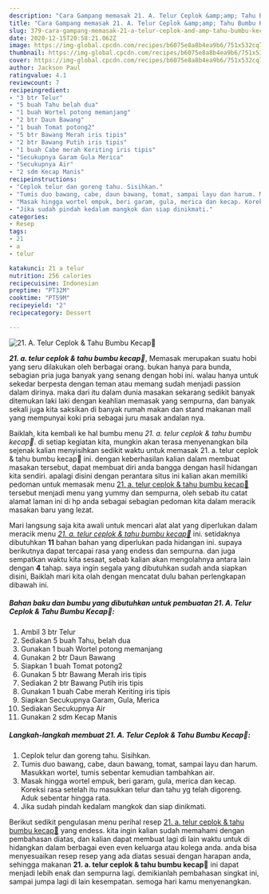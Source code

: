 ```yaml
---
description: "Cara Gampang memasak 21. A. Telur Ceplok &amp;amp; Tahu Bumbu Kecap🍳 Lezat"
title: "Cara Gampang memasak 21. A. Telur Ceplok &amp;amp; Tahu Bumbu Kecap🍳 Lezat"
slug: 379-cara-gampang-memasak-21-a-telur-ceplok-and-amp-tahu-bumbu-kecap-lezat
date: 2020-12-15T20:58:21.062Z
image: https://img-global.cpcdn.com/recipes/b6075e8a8b4ea9b6/751x532cq70/21-a-telur-ceplok-tahu-bumbu-kecap🍳-foto-resep-utama.jpg
thumbnail: https://img-global.cpcdn.com/recipes/b6075e8a8b4ea9b6/751x532cq70/21-a-telur-ceplok-tahu-bumbu-kecap🍳-foto-resep-utama.jpg
cover: https://img-global.cpcdn.com/recipes/b6075e8a8b4ea9b6/751x532cq70/21-a-telur-ceplok-tahu-bumbu-kecap🍳-foto-resep-utama.jpg
author: Jackson Paul
ratingvalue: 4.1
reviewcount: 7
recipeingredient:
- "3 btr Telur"
- "5 buah Tahu belah dua"
- "1 buah Wortel potong memanjang"
- "2 btr Daun Bawang"
- "1 buah Tomat potong2"
- "5 btr Bawang Merah iris tipis"
- "2 btr Bawang Putih iris tipis"
- "1 buah Cabe merah Keriting iris tipis"
- "Secukupnya Garam Gula Merica"
- "Secukupnya Air"
- "2 sdm Kecap Manis"
recipeinstructions:
- "Ceplok telur dan goreng tahu. Sisihkan."
- "Tumis duo bawang, cabe, daun bawang, tomat, sampai layu dan harum. Masukkan wortel, tumis sebentar kemudian tambahkan air."
- "Masak hingga wortel empuk, beri garam, gula, merica dan kecap. Koreksi rasa setelah itu masukkan telur dan tahu yg telah digoreng. Aduk sebentar hingga rata."
- "Jika sudah pindah kedalam mangkok dan siap dinikmati."
categories:
- Resep
tags:
- 21
- a
- telur

katakunci: 21 a telur 
nutrition: 256 calories
recipecuisine: Indonesian
preptime: "PT32M"
cooktime: "PT59M"
recipeyield: "2"
recipecategory: Dessert

---
```



![21. A. Telur Ceplok &amp; Tahu Bumbu Kecap🍳](https://img-global.cpcdn.com/recipes/b6075e8a8b4ea9b6/751x532cq70/21-a-telur-ceplok-tahu-bumbu-kecap🍳-foto-resep-utama.jpg)

<b><i>21. a. telur ceplok &amp; tahu bumbu kecap🍳</i></b>, Memasak merupakan suatu hobi yang seru dilakukan oleh berbagai orang. bukan hanya para bunda, sebagian pria juga banyak yang senang dengan hobi ini. walau hanya untuk sekedar berpesta dengan teman atau memang sudah menjadi passion dalam dirinya. maka dari itu dalam dunia masakan sekarang sedikit banyak ditemukan laki laki dengan keahlian memasak yang sempurna, dan banyak sekali juga kita saksikan di banyak rumah makan dan stand makanan mall yang mempunyai koki pria sebagai juru masak andalan nya.



Baiklah, kita kembali ke hal bumbu menu <i>21. a. telur ceplok &amp; tahu bumbu kecap🍳</i>. di setiap kegiatan kita, mungkin akan terasa menyenangkan bila sejenak kalian menyisihkan sedikit waktu untuk memasak 21. a. telur ceplok &amp; tahu bumbu kecap🍳 ini. dengan keberhasilan kalian dalam membuat masakan tersebut, dapat membuat diri anda bangga dengan hasil hidangan kita sendiri. apalagi disini dengan perantara situs ini kalian akan memiliki pedoman untuk memasak menu <u>21. a. telur ceplok &amp; tahu bumbu kecap🍳</u> tersebut menjadi menu yang yummy dan sempurna, oleh sebab itu catat alamat laman ini di hp anda sebagai sebagian pedoman kita dalam meracik masakan baru yang lezat.


Mari langsung saja kita awali untuk mencari alat alat yang diperlukan dalam meracik menu <u><i>21. a. telur ceplok &amp; tahu bumbu kecap🍳</i></u> ini. setidaknya dibutuhkan <b>11</b> bahan bahan yang diperlukan pada hidangan ini. supaya berikutnya dapat tercapai rasa yang endess dan sempurna. dan juga sempatkan waktu kita sesaat, sebab kalian akan mengolahnya antara lain dengan <b>4</b> tahap. saya ingin segala yang dibutuhkan sudah anda siapkan disini, Baiklah mari kita olah dengan mencatat dulu bahan perlengkapan dibawah ini.

<!--inarticleads1-->

##### Bahan baku dan bumbu yang dibutuhkan untuk pembuatan 21. A. Telur Ceplok &amp; Tahu Bumbu Kecap🍳:

1. Ambil 3 btr Telur
1. Sediakan 5 buah Tahu, belah dua
1. Gunakan 1 buah Wortel potong memanjang
1. Gunakan 2 btr Daun Bawang
1. Siapkan 1 buah Tomat potong2
1. Gunakan 5 btr Bawang Merah iris tipis
1. Sediakan 2 btr Bawang Putih iris tipis
1. Gunakan 1 buah Cabe merah Keriting iris tipis
1. Siapkan Secukupnya Garam, Gula, Merica
1. Sediakan Secukupnya Air
1. Gunakan 2 sdm Kecap Manis




<!--inarticleads2-->

##### Langkah-langkah membuat 21. A. Telur Ceplok &amp; Tahu Bumbu Kecap🍳:

1. Ceplok telur dan goreng tahu. Sisihkan.
1. Tumis duo bawang, cabe, daun bawang, tomat, sampai layu dan harum. Masukkan wortel, tumis sebentar kemudian tambahkan air.
1. Masak hingga wortel empuk, beri garam, gula, merica dan kecap. Koreksi rasa setelah itu masukkan telur dan tahu yg telah digoreng. Aduk sebentar hingga rata.
1. Jika sudah pindah kedalam mangkok dan siap dinikmati.




Berikut sedikit pengulasan menu perihal resep <u>21. a. telur ceplok &amp; tahu bumbu kecap🍳</u> yang endess. kita ingin kalian sudah memahami dengan pembahasan diatas, dan kalian dapat membuat lagi di lain waktu untuk di hidangkan dalam berbagai even even keluarga atau kolega anda. anda bisa menyesuaikan resep resep yang ada diatas sesuai dengan harapan anda, sehingga makanan <b>21. a. telur ceplok &amp; tahu bumbu kecap🍳</b> ini dapat menjadi lebih enak dan sempurna lagi. demikianlah pembahasan singkat ini, sampai jumpa lagi di lain kesempatan. semoga hari kamu menyenangkan.
